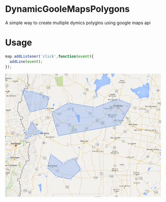 # DynamicGooleMapsPolygons
A simple way to create multiple dymics polygins using google maps api

# Usage
```javascript
map.addListener('click',function(event){
  addLine(event);
});
```

![alt tag](https://raw.githubusercontent.com/gfuentes87/DynamicGooleMapsPolygons/master/example/polygon.png)
